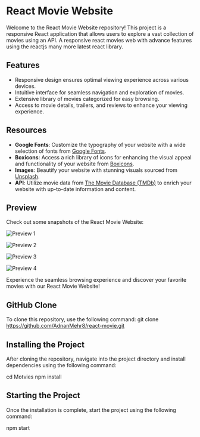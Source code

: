 # React Movie Website

Welcome to the React Movie Website repository! This project is a responsive React application that allows users to explore a vast collection of movies using an API.
A responsive react movies web with advance features using the reactjs many more latest react library.
## Features

- Responsive design ensures optimal viewing experience across various devices.
- Intuitive interface for seamless navigation and exploration of movies.
- Extensive library of movies categorized for easy browsing.
- Access to movie details, trailers, and reviews to enhance your viewing experience.


## Resources

- **Google Fonts**: Customize the typography of your website with a wide selection of fonts from [Google Fonts](https://fonts.google.com/).
- **Boxicons**: Access a rich library of icons for enhancing the visual appeal and functionality of your website from [Boxicons](https://boxicons.com/).
- **Images**: Beautify your website with stunning visuals sourced from [Unsplash](https://unsplash.com/).
- **API**: Utilize movie data from [The Movie Database (TMDb)](https://www.themoviedb.org/) to enrich your website with up-to-date information and content.

## Preview

Check out some snapshots of the React Movie Website:

![Preview 1](https://user-images.githubusercontent.com/67447840/136721197-be990f3a-cae2-4757-9eb7-c0796f4a3834.png "Responsive React Movies App With API")

![Preview 2](https://user-images.githubusercontent.com/67447840/136721135-f64988cf-af31-495f-988c-c24ab10cbade.png "Responsive React Movies App With API")

![Preview 3](https://user-images.githubusercontent.com/67447840/136721056-733be8a6-7af6-424b-a74e-eb65980a5464.png "Responsive React Movies App With API")

![Preview 4](https://user-images.githubusercontent.com/67447840/136721118-cf5c59d2-31ff-4b06-86cb-262dd1b655fc.png "Responsive React Movies App With API")

Experience the seamless browsing experience and discover your favorite movies with our React Movie Website!

## GitHub Clone

To clone this repository, use the following command:
git clone https://github.com/AdnanMehr8/react-movie.git


## Installing the Project

After cloning the repository, navigate into the project directory and install dependencies using the following command:

cd Motvies
npm install


## Starting the Project

Once the installation is complete, start the project using the following command:

npm start
